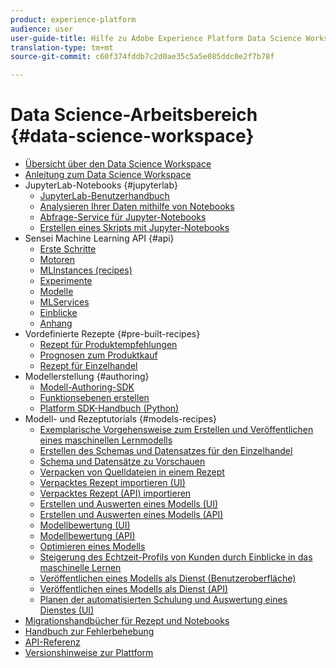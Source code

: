 ```yaml
---
product: experience-platform
audience: user
user-guide-title: Hilfe zu Adobe Experience Platform Data Science Workspace
translation-type: tm+mt
source-git-commit: c60f374fddb7c2d0ae35c5a5e085ddc0e2f7b78f

---
```



# Data Science-Arbeitsbereich {#data-science-workspace}

* [Übersicht über den Data Science Workspace](home.md)
* [Anleitung zum Data Science Workspace](walkthrough.md)
* JupyterLab-Notebooks {#jupyterlab}
   * [JupyterLab-Benutzerhandbuch](jupyterlab/overview.md)
   * [Analysieren Ihrer Daten mithilfe von Notebooks](jupyterlab/analyze-your-data.md)
   * [Abfrage-Service für Jupyter-Notebooks](jupyterlab/query-service.md)
   * [Erstellen eines Skripts mit Jupyter-Notebooks](jupyterlab/create-a-recipe.md)
* Sensei Machine Learning API {#api}
   * [Erste Schritte](api/getting-started.md)
   * [Motoren](api/engines.md)
   * [MLInstances (recipes)](api/mlinstances.md)
   * [Experimente](api/experiments.md)
   * [Modelle](api/models.md)
   * [MLServices](api/mlservices.md)
   * [Einblicke](api/insights.md)
   * [Anhang](api/appendix.md)
* Vordefinierte Rezepte {#pre-built-recipes}
   * [Rezept für Produktempfehlungen](pre-built-recipes/product-recommendations.md)
   * [Prognosen zum Produktkauf](pre-built-recipes/product-purchase-prediction.md)
   * [Rezept für Einzelhandel](pre-built-recipes/retail-sales.md)
* Modellerstellung {#authoring}
   * [Modell-Authoring-SDK](authoring/sdk.md)
   * [Funktionsebenen erstellen](authoring/feature-pipeline.md)
   * [Platform SDK-Handbuch (Python)](authoring/platform-sdk.md)
* Modell- und Rezeptutorials {#models-recipes}
   * [Exemplarische Vorgehensweise zum Erstellen und Veröffentlichen eines maschinellen Lernmodells](models-recipes/create-publish-model.md)
   * [Erstellen des Schemas und Datensatzes für den Einzelhandel](models-recipes/create-retails-sales-dataset.md)
   * [Schema und Datensätze zu Vorschauen](models-recipes/preview-schema-data.md)
   * [Verpacken von Quelldateien in einem Rezept](models-recipes/package-source-files-recipe.md)
   * [Verpacktes Rezept importieren (UI)](models-recipes/import-packaged-recipe-ui.md)
   * [Verpacktes Rezept (API) importieren](models-recipes/import-packaged-recipe-api.md)
   * [Erstellen und Auswerten eines Modells (UI)](models-recipes/train-evaluate-model-ui.md)
   * [Erstellen und Auswerten eines Modells (API)](models-recipes/train-evaluate-model-api.md)
   * [Modellbewertung (UI)](models-recipes/score-model-ui.md)
   * [Modellbewertung (API)](models-recipes/score-model-api.md)
   * [Optimieren eines Modells](models-recipes/optimize-model.md)
   * [Steigerung des Echtzeit-Profils von Kunden durch Einblicke in das maschinelle Lernen](models-recipes/enrich-profile.md)
   * [Veröffentlichen eines Modells als Dienst (Benutzeroberfläche)](models-recipes/publish-model-service-ui.md)
   * [Veröffentlichen eines Modells als Dienst (API)](models-recipes/publish-model-service-api.md)
   * [Planen der automatisierten Schulung und Auswertung eines Dienstes (UI)](models-recipes/schedule-models-ui.md)
* [Migrationshandbücher für Rezept und Notebooks](recipe-notebook-migration.md)
* [Handbuch zur Fehlerbehebung](troubleshooting-guide.md)
* [API-Referenz](https://www.adobe.io/apis/experienceplatform/home/api-reference.html#!acpdr/swagger-specs/sensei-ml-api.yaml)
* [Versionshinweise zur Plattform](https://www.adobe.com/go/platform-release-notes-en)